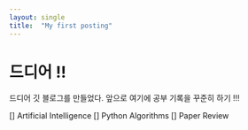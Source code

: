 ```yaml
---
layout: single
title:  "My first posting"
---
```

# 드디어 !!
드디어 깃 블로그를 만들었다.
앞으로 여기에 공부 기록을 꾸준히 하기 !!!

[] Artificial Intelligence
[] Python Algorithms
[] Paper Review
